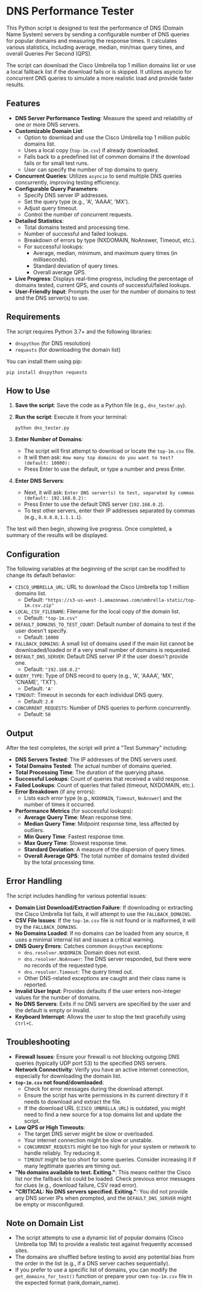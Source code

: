 # DNS Performance Tester

This Python script is designed to test the performance of DNS (Domain Name System) servers by sending a configurable number of DNS queries for popular domains and measuring the response times. It calculates various statistics, including average, median, min/max query times, and overall Queries Per Second (QPS).

The script can download the Cisco Umbrella top 1 million domains list or use a local fallback list if the download fails or is skipped. It utilizes asyncio for concurrent DNS queries to simulate a more realistic load and provide faster results.

## Features

-   **DNS Server Performance Testing**: Measure the speed and reliability of one or more DNS servers.
-   **Customizable Domain List**:
    -   Option to download and use the Cisco Umbrella top 1 million public domains list.
    -   Uses a local copy (`top-1m.csv`) if already downloaded.
    -   Falls back to a predefined list of common domains if the download fails or for small test runs.
    -   User can specify the number of top domains to query.
-   **Concurrent Queries**: Utilizes `asyncio` to send multiple DNS queries concurrently, improving testing efficiency.
-   **Configurable Query Parameters**:
    -   Specify DNS server IP addresses.
    -   Set the query type (e.g., 'A', 'AAAA', 'MX').
    -   Adjust query timeout.
    -   Control the number of concurrent requests.
-   **Detailed Statistics**:
    -   Total domains tested and processing time.
    -   Number of successful and failed lookups.
    -   Breakdown of errors by type (NXDOMAIN, NoAnswer, Timeout, etc.).
    -   For successful lookups:
        -   Average, median, minimum, and maximum query times (in milliseconds).
        -   Standard deviation of query times.
        -   Overall average QPS.
-   **Live Progress**: Displays real-time progress, including the percentage of domains tested, current QPS, and counts of successful/failed lookups.
-   **User-Friendly Input**: Prompts the user for the number of domains to test and the DNS server(s) to use.

## Requirements

The script requires Python 3.7+ and the following libraries:

-   `dnspython` (for DNS resolution)
-   `requests` (for downloading the domain list)

You can install them using pip:

    pip install dnspython requests

## How to Use

1.  **Save the script**: Save the code as a Python file (e.g., `dns_tester.py`).
2.  **Run the script**: Execute it from your terminal:

        python dns_tester.py

3.  **Enter Number of Domains**:
    -   The script will first attempt to download or locate the `top-1m.csv` file.
    -   It will then ask: `How many top domains do you want to test? (default: 10000):`
    -   Press Enter to use the default, or type a number and press Enter.
4.  **Enter DNS Servers**:
    -   Next, it will ask: `Enter DNS server(s) to test, separated by commas (default: 192.168.0.2):`
    -   Press Enter to use the default DNS server (`192.168.0.2`).
    -   To test other servers, enter their IP addresses separated by commas (e.g., `8.8.8.8,1.1.1.1`).

The test will then begin, showing live progress. Once completed, a summary of the results will be displayed.

## Configuration

The following variables at the beginning of the script can be modified to change its default behavior:

-   `CISCO_UMBRELLA_URL`: URL to download the Cisco Umbrella top 1 million domains list.
    -   Default: `"https://s3-us-west-1.amazonaws.com/umbrella-static/top-1m.csv.zip"`
-   `LOCAL_CSV_FILENAME`: Filename for the local copy of the domain list.
    -   Default: `"top-1m.csv"`
-   `DEFAULT_DOMAINS_TO_TEST_COUNT`: Default number of domains to test if the user doesn't specify.
    -   Default: `10000`
-   `FALLBACK_DOMAINS`: A small list of domains used if the main list cannot be downloaded/loaded or if a very small number of domains is requested.
-   `DEFAULT_DNS_SERVER`: Default DNS server IP if the user doesn't provide one.
    -   Default: `"192.168.0.2"`
-   `QUERY_TYPE`: Type of DNS record to query (e.g., 'A', 'AAAA', 'MX', 'CNAME', 'TXT').
    -   Default: `'A'`
-   `TIMEOUT`: Timeout in seconds for each individual DNS query.
    -   Default: `2.0`
-   `CONCURRENT_REQUESTS`: Number of DNS queries to perform concurrently.
    -   Default: `50`

## Output

After the test completes, the script will print a "Test Summary" including:

-   **DNS Servers Tested**: The IP addresses of the DNS servers used.
-   **Total Domains Tested**: The actual number of domains queried.
-   **Total Processing Time**: The duration of the querying phase.
-   **Successful Lookups**: Count of queries that received a valid response.
-   **Failed Lookups**: Count of queries that failed (timeout, NXDOMAIN, etc.).
-   **Error Breakdown** (if any errors):
    -   Lists each error type (e.g., `NXDOMAIN`, `Timeout`, `NoAnswer`) and the number of times it occurred.
-   **Performance Metrics** (for successful lookups):
    -   **Average Query Time**: Mean response time.
    -   **Median Query Time**: Midpoint response time, less affected by outliers.
    -   **Min Query Time**: Fastest response time.
    -   **Max Query Time**: Slowest response time.
    -   **Standard Deviation**: A measure of the dispersion of query times.
    -   **Overall Average QPS**: The total number of domains tested divided by the total processing time.

## Error Handling

The script includes handling for various potential issues:

-   **Domain List Download/Extraction Failure**: If downloading or extracting the Cisco Umbrella list fails, it will attempt to use the `FALLBACK_DOMAINS`.
-   **CSV File Issues**: If the `top-1m.csv` file is not found or is malformed, it will try the `FALLBACK_DOMAINS`.
-   **No Domains Loaded**: If no domains can be loaded from any source, it uses a minimal internal list and issues a critical warning.
-   **DNS Query Errors**: Catches common `dnspython` exceptions:
    -   `dns.resolver.NXDOMAIN`: Domain does not exist.
    -   `dns.resolver.NoAnswer`: The DNS server responded, but there were no records of the requested type.
    -   `dns.resolver.Timeout`: The query timed out.
    -   Other DNS-related exceptions are caught and their class name is reported.
-   **Invalid User Input**: Provides defaults if the user enters non-integer values for the number of domains.
-   **No DNS Servers**: Exits if no DNS servers are specified by the user and the default is empty or invalid.
-   **Keyboard Interrupt**: Allows the user to stop the test gracefully using `Ctrl+C`.

## Troubleshooting

-   **Firewall Issues**: Ensure your firewall is not blocking outgoing DNS queries (typically UDP port 53) to the specified DNS servers.
-   **Network Connectivity**: Verify you have an active internet connection, especially for downloading the domain list.
-   **`top-1m.csv` not found/downloaded**:
    -   Check for error messages during the download attempt.
    -   Ensure the script has write permissions in its current directory if it needs to download and extract the file.
    -   If the download URL (`CISCO_UMBRELLA_URL`) is outdated, you might need to find a new source for a top domains list and update the script.
-   **Low QPS or High Timeouts**:
    -   The target DNS server might be slow or overloaded.
    -   Your internet connection might be slow or unstable.
    -   `CONCURRENT_REQUESTS` might be too high for your system or network to handle reliably. Try reducing it.
    -   `TIMEOUT` might be too short for some queries. Consider increasing it if many legitimate queries are timing out.
-   **"No domains available to test. Exiting."**: This means neither the Cisco list nor the fallback list could be loaded. Check previous error messages for clues (e.g., download failure, CSV read error).
-   **"CRITICAL: No DNS servers specified. Exiting."**: You did not provide any DNS server IPs when prompted, and the `DEFAULT_DNS_SERVER` might be empty or misconfigured.

## Note on Domain List

-   The script attempts to use a dynamic list of popular domains (Cisco Umbrella top 1M) to provide a realistic test against frequently accessed sites.
-   The domains are shuffled before testing to avoid any potential bias from the order in the list (e.g., if a DNS server caches sequentially).
-   If you prefer to use a specific list of domains, you can modify the `get_domains_for_test()` function or prepare your own `top-1m.csv` file in the expected format (rank,domain_name).

